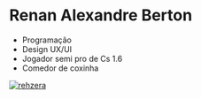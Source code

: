 # **Renan Alexandre Berton**

- Programação 
- Design UX/UI
- Jogador semi pro de Cs 1.6
- Comedor de coxinha


[![rehzera](https://github-readme-stats.vercel.app/api/top-langs/?username=renanberton&themes=dark)](https://github.com/renanberton) 

